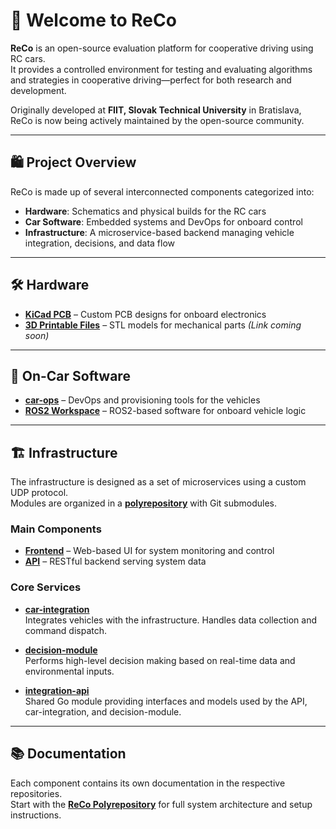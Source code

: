 # 👋 Welcome to **ReCo**

**ReCo** is an open-source evaluation platform for cooperative driving using RC cars.  
It provides a controlled environment for testing and evaluating algorithms and strategies in cooperative driving—perfect for both research and development.

Originally developed at **FIIT, Slovak Technical University** in Bratislava, ReCo is now being actively maintained by the open-source community.

---

## 🛍️ Project Overview

ReCo is made up of several interconnected components categorized into:

- **Hardware**: Schematics and physical builds for the RC cars  
- **Car Software**: Embedded systems and DevOps for onboard control  
- **Infrastructure**: A microservice-based backend managing vehicle integration, decisions, and data flow

---

## 🛠️ Hardware

- **[KiCad PCB](https://github.com/ReCoFIIT/KiCad)** – Custom PCB designs for onboard electronics  
- **[3D Printable Files]()** – STL models for mechanical parts *(Link coming soon)*

---

## 🚗 On-Car Software

- **[car-ops](https://github.com/ReCoFIIT/car-ops)** – DevOps and provisioning tools for the vehicles  
- **[ROS2 Workspace](https://github.com/ReCoFIIT/ros2_ws)** – ROS2-based software for onboard vehicle logic

---

## 🏗️ Infrastructure

The infrastructure is designed as a set of microservices using a custom UDP protocol.  
Modules are organized in a [**polyrepository**](https://github.com/ReCoFIIT/reco) with Git submodules.

### Main Components

- **[Frontend](https://github.com/ReCoFIIT/frontend)** – Web-based UI for system monitoring and control  
- **[API](https://github.com/ReCoFIIT/backend)** – RESTful backend serving system data  

### Core Services

- **[car-integration](https://github.com/ReCoFIIT/car-integration)**  
  Integrates vehicles with the infrastructure. Handles data collection and command dispatch.

- **[decision-module](https://github.com/ReCoFIIT/decision-module)**  
  Performs high-level decision making based on real-time data and environmental inputs.

- **[integration-api](https://github.com/ReCoFIIT/integration-api)**  
  Shared Go module providing interfaces and models used by the API, car-integration, and decision-module.

---

## 📚 Documentation

Each component contains its own documentation in the respective repositories.  
Start with the [**ReCo Polyrepository**](https://github.com/ReCoFIIT/reco) for full system architecture and setup instructions.